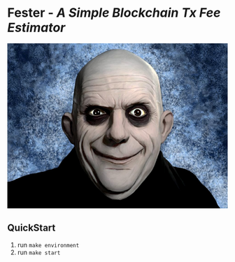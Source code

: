 # **Fester - _A Simple Blockchain Tx Fee Estimator_**

![Alt text](image.png)

## QuickStart

1. run `make environment`
2. run `make start`
